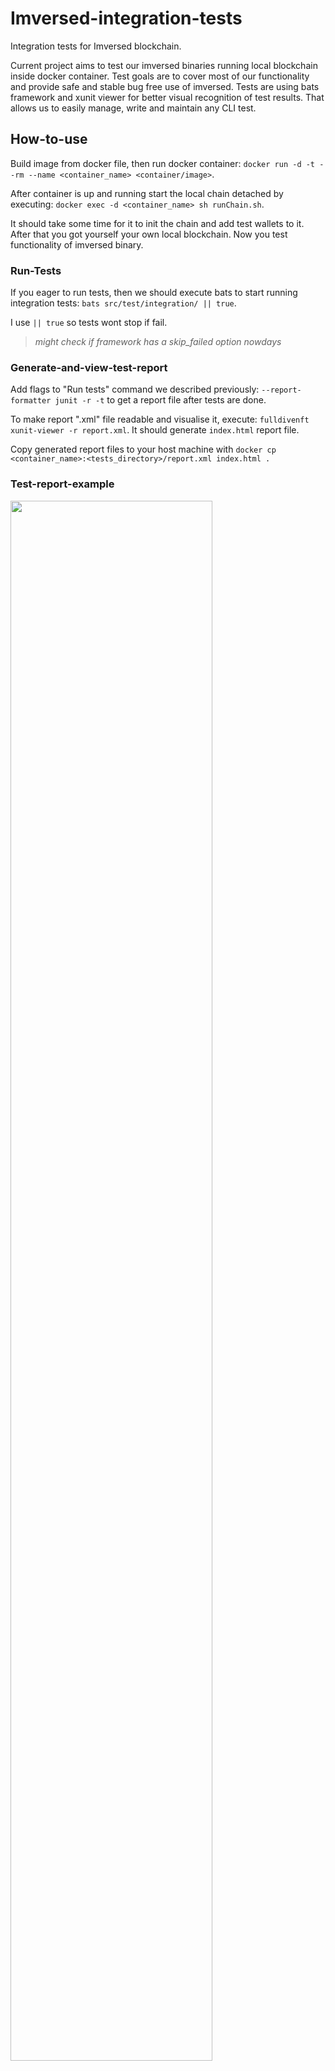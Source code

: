 # Imversed-integration-tests
Integration tests for Imversed blockchain.

Current project aims to test our imversed binaries running local blockchain inside docker container.
Test goals are to cover most of our functionality and provide safe and stable bug free use of imversed.
Tests are using bats framework and xunit viewer for better visual recognition of test results. 
That allows us to easily manage, write and maintain any CLI test.

## How-to-use
Build image from docker file, then run docker container:
`docker run -d -t --rm --name <container_name> <container/image>`.

After container is up and running start the local chain detached by executing:
`docker exec -d <container_name> sh runChain.sh`.

It should take some time for it to init the chain and add test wallets to it.
After that you got yourself your own local blockchain. Now you test functionality of imversed binary.

### Run-Tests
If you eager to run tests, then we should execute bats to start running integration tests:
`bats src/test/integration/ || true`.

I use `|| true` so tests wont stop if fail.
>*might check if framework has a skip_failed option nowdays*
>
### Generate-and-view-test-report
Add flags to "Run tests" command we described previously:
`--report-formatter junit -r -t` to get a report file after tests are done.

To make report ".xml" file readable and visualise it, execute: `fulldivenft xunit-viewer -r report.xml`.
It should generate `index.html` report file.

Copy generated report files to your host machine with `docker cp <container_name>:<tests_directory>/report.xml index.html .`

### Test-report-example

<img src=https://user-images.githubusercontent.com/71702772/176718783-63a16a2d-3068-40fd-aedb-431bab653a45.png width=80%>
